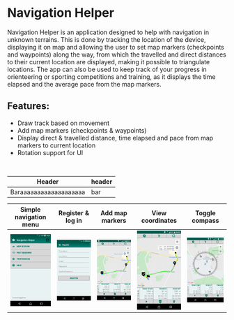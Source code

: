 # Navigation Helper

Navigation Helper is an application designed to help with navigation in unknown terrains. This is done by tracking the location of the device, displaying it on map and allowing the user to set map markers (checkpoints and waypoints) along the way, from which the travelled and direct distances to their current location are displayed, making it possible to triangulate locations. The app can also be used to keep track of your progress in orienteering or sporting competitions and training, as it displays the time elapsed and the average pace from the map markers.

## Features:
  * Draw track based on movement
  * Add map markers (checkpoints & waypoints)
  * Display direct & travelled distance, time elapsed and pace from map markers to current location
  * Rotation support for UI
<br/>

<div width="600">

Header | header
------ | -----
Baraaaaaaaaaaaaaaaaaaa | bar

</div>

| Simple navigation menu | Register & log in | Add map markers | View coordinates | Toggle compass |
|-------------------|-------------------|-------------------|-------------------|-------------------|
| <img src="screenshots/screenshot1.png" width="600"> | <img src="screenshots/screenshot2.png" width="600"> | <img src="screenshots/screenshot3.png" width="600"> | <img src="screenshots/screenshot4.png" width="600"> | <img src="screenshots/screenshot5.png" width="600"> |
